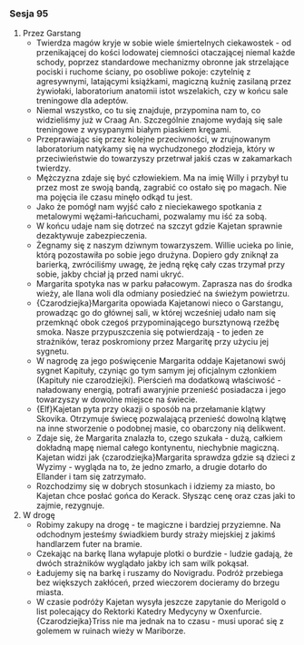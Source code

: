 ### Sesja 95
1. Przez Garstang
    - Twierdza magów kryje w sobie wiele śmiertelnych ciekawostek - od przenikającej do kości lodowatej ciemności otaczającej niemal każde schody, poprzez standardowe mechanizmy obronne jak strzelające pociski i ruchome ściany, po osobliwe pokoje: czytelnię z agresywnymi, latającymi książkami, magiczną kuźnię zasilaną przez żywiołaki, laboratorium anatomii istot wszelakich, czy w końcu sale treningowe dla adeptów.
    - Niemal wszystko, co tu się znajduje, przypomina nam to, co widzieliśmy już w Craag An. Szczególnie znajome wydają się sale treningowe z wysypanymi białym piaskiem kręgami.
    - Przeprawiając się przez kolejne przeciwności, w zrujnowanym laboratorium natykamy się na wychudzonego złodzieja, który w przeciwieństwie do towarzyszy przetrwał jakiś czas w zakamarkach twierdzy. 
    - Mężczyzna zdaje się być człowiekiem. Ma na imię Willy i przybył tu przez most ze swoją bandą, zagrabić co ostało się po magach. Nie ma pojęcia ile czasu minęło odkąd tu jest.
    - Jako że pomógł nam wyjść cało z nieciekawego spotkania z metalowymi wężami-łańcuchami, pozwalamy mu iść za sobą.
    - W końcu udaje nam się dotrzeć na szczyt gdzie Kajetan sprawnie dezaktywuje zabezpieczenia.
    - Żegnamy się z naszym dziwnym towarzyszem. Willie ucieka po linie, którą pozostawiła po sobie jego drużyna. Dopiero gdy zniknął za barierką, zwróciliśmy uwagę, że jedną rękę cały czas trzymał przy sobie, jakby chciał ją przed nami ukryć.
    - Margarita spotyka nas w parku pałacowym. Zaprasza nas do środka wieży, ale Ilana woli dla odmiany posiedzieć na świeżym powietrzu.
    - {Czarodziejka}Margarita opowiada Kajetanowi nieco o Garstangu, prowadząc go do głównej sali, w której wcześniej udało nam się przemknąć obok czegoś przypominającego bursztynową rzeźbę smoka. Nasze przypuszczenia się potwierdzają - to jeden ze strażników, teraz poskromiony przez Margaritę przy użyciu jej sygnetu.
    - W nagrodę za jego poświęcenie Margarita oddaje Kajetanowi swój sygnet Kapituły, czyniąc go tym samym jej oficjalnym członkiem (Kapituły nie czarodziejki). Pierścień ma dodatkową właściwość - naładowany energią, potrafi awaryjnie przenieść posiadacza i jego towarzyszy w dowolne miejsce na świecie.
    - {Elf}Kajetan pyta przy okazji o sposób na przełamanie klątwy Skovika. Otrzymuje świecę pozwalającą przenieść dowolną klątwę na inne stworzenie o podobnej masie, co obarczony nią delikwent.
    - Zdaje się, że Margarita znalazła to, czego szukała - dużą, całkiem dokładną mapę niemal całego kontynentu, niechybnie magiczną. Kajetan widzi jak {czarodziejka}Margarita sprawdza gdzie są dzieci z Wyzimy - wygląda na to, że jedno zmarło, a drugie dotarło do Ellander i tam się zatrzymało.
    - Rozchodzimy się w dobrych stosunkach i idziemy za miasto, bo Kajetan chce posłać gońca do Kerack. Słysząc cenę oraz czas jaki to zajmie, rezygnuje.
2. W drogę
    - Robimy zakupy na drogę - te magiczne i bardziej przyziemne. Na odchodnym jesteśmy świadkiem burdy straży miejskiej z jakimś handlarzem futer na bramie.
    - Czekając na barkę Ilana wyłapuje plotki o burdzie - ludzie gadają, że dwóch strażników wyglądało jakby ich sam wilk pokąsał.
    - Ładujemy się na barkę i ruszamy do Novigradu. Podróż przebiega bez większych zakłóceń, przed wieczorem docieramy do brzegu miasta.
    - W czasie podróży Kajetan wysyła jeszcze zapytanie do Merigold o list polecający do Rektorki Katedry Medycyny w Oxenfurcie. {Czarodziejka}Triss  nie ma jednak na to czasu - musi uporać się z golemem w ruinach wieży w Mariborze.
